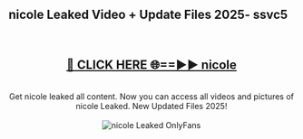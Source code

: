 <h2>nicole Leaked Video + Update Files 2025- ssvc5</h2>
<br>
<div align="center">
<h2><a href="https://libra.edu.pl?nicole" rel="nofollow">🔴 CLICK HERE 🌐==►► nicole</a></h2>
<br>
Get nicole leaked all content. Now you can access all videos and pictures of nicole Leaked. New Updated Files 2025!
<br>
<br>
<a href="https://libra.edu.pl?nicole" rel="nofollow" data-target="animated-image.originalLink"><img src="https://i.ibb.co.com/WyWwxjT/player-gif2.gif" alt="nicole Leaked OnlyFans" style="max-width: 100%; display: inline-block;" data-target="animated-image.originalImage"></a>
</div>
<br>